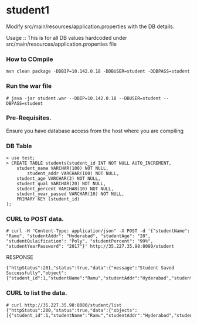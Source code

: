 # student1

Modify src/main/resources/application.properties with the DB details.

Usage :: This is for all DB values hardcoded under src/main/resources/application.properties file


### How to COmpile
```
mvn clean package -DDBIP=10.142.0.18 -DDBUSER=student -DDBPASS=student
```

### Run the war file 

```
# java -jar student.war --DBIP=10.142.0.18 --DBUSER=student --DBPASS=student
```

### Pre-Requisites.
Ensure you have database access from the host where you are compiling

### DB Table
```
> use test;
> CREATE TABLE students(student_id INT NOT NULL AUTO_INCREMENT,
	student_name VARCHAR(100) NOT NULL,
        student_addr VARCHAR(100) NOT NULL,
	student_age VARCHAR(3) NOT NULL,
	student_qual VARCHAR(20) NOT NULL,
	student_percent VARCHAR(10) NOT NULL,
	student_year_passed VARCHAR(10) NOT NULL,
	PRIMARY KEY (student_id)
);
```


### CURL to POST data.
```
# curl -H "Content-Type: application/json" -X POST -d '{"studentName": "Ramu", "studentAddr": "Hyderabad", "studentAge": "20", "studentQulaification": "Poly", "studentPercent": "99%", "studentYearPassword": "2017"}' http://35.227.35.98:8080/student
```

RESPONSE 
```
{"httpStatus":201,"status":true,"data":{"message":"Student Saved Successfully","object":{"student_id":1,"studentName":"Ramu","studentAddr":"Hyderabad","studentAge":"20","studentQulaification":"Poly","studentPercent":"99%","studentYearPassword":"2017"}}}
```

### CURL to list the data.
```
# curl http://35.227.35.98:8080/student/list
{"httpStatus":200,"status":true,"data":{"objects":[{"student_id":1,"studentName":"Ramu","studentAddr":"Hyderabad","studentAge":"20","studentQulaification":"Poly","studentPercent":"99%","studentYearPassword":"2017"}]}}

```
